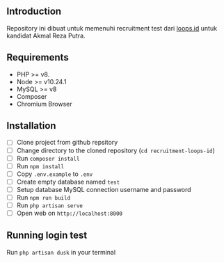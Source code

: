 ## Introduction

Repository ini dibuat untuk memenuhi recruitment test dari [loops.id](https://loops.id) untuk kandidat Akmal Reza Putra.

## Requirements

- PHP >= v8.
- Node >= v10.24.1
- MySQL >= v8
- Composer
- Chromium Browser

## Installation

- [ ] Clone project from github repsitory
- [ ] Change directory to the cloned repository (`cd recruitment-loops-id`)
- [ ] Run `composer install`
- [ ] Run `npm install`
- [ ] Copy `.env.example` to `.env`
- [ ] Create empty database named `test`
- [ ] Setup database MySQL connection username and password
- [ ] Run `npm run build`
- [ ] Run `php artisan serve`
- [ ] Open web on `http://localhost:8000`

## Running login test
 Run `php artisan dusk` in your terminal